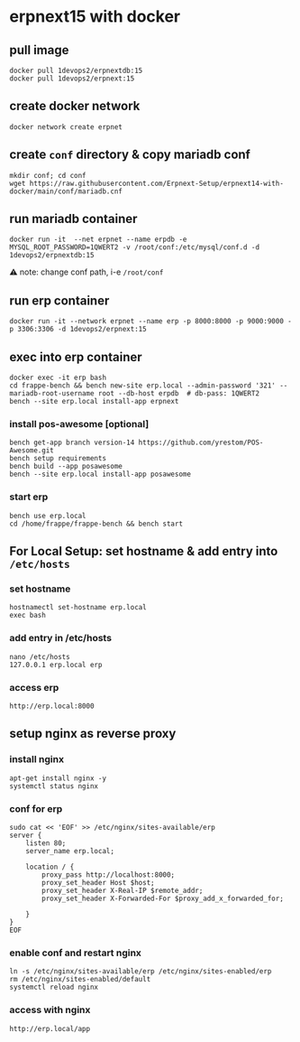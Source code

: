 # erpnext15 with docker

##  pull image
```
docker pull 1devops2/erpnextdb:15 				
docker pull 1devops2/erpnext:15
```

## create docker network
```
docker network create erpnet
```

## create `conf` directory & copy mariadb conf
```
mkdir conf; cd conf
wget https://raw.githubusercontent.com/Erpnext-Setup/erpnext14-with-docker/main/conf/mariadb.cnf
```

## run mariadb container
```
docker run -it  --net erpnet --name erpdb -e MYSQL_ROOT_PASSWORD=1QWERT2 -v /root/conf:/etc/mysql/conf.d -d 1devops2/erpnextdb:15
```
⚠ note: change conf path, i-e `/root/conf`


## run erp container
```
docker run -it --network erpnet --name erp -p 8000:8000 -p 9000:9000 -p 3306:3306 -d 1devops2/erpnext:15
```

## exec into erp container
```
docker exec -it erp bash
cd frappe-bench && bench new-site erp.local --admin-password '321' --mariadb-root-username root --db-host erpdb  # db-pass: 1QWERT2
bench --site erp.local install-app erpnext
```

### install pos-awesome [optional]
```
bench get-app branch version-14 https://github.com/yrestom/POS-Awesome.git
bench setup requirements
bench build --app posawesome
bench --site erp.local install-app posawesome
```

### start erp
```
bench use erp.local 
cd /home/frappe/frappe-bench && bench start
```
## For Local Setup: set hostname & add entry into `/etc/hosts`
### set hostname
```
hostnamectl set-hostname erp.local
exec bash
```
### add entry in /etc/hosts
```
nano /etc/hosts
127.0.0.1 erp.local erp
```

### access erp     
```
http://erp.local:8000
```

## setup nginx as reverse proxy
### install nginx
```
apt-get install nginx -y
systemctl status nginx
```
### conf for erp
```
sudo cat << 'EOF' >> /etc/nginx/sites-available/erp
server {
    listen 80;
    server_name erp.local;

    location / {
        proxy_pass http://localhost:8000;  
        proxy_set_header Host $host;
        proxy_set_header X-Real-IP $remote_addr;
        proxy_set_header X-Forwarded-For $proxy_add_x_forwarded_for;

    }
}
EOF
```
### enable conf and restart nginx
```
ln -s /etc/nginx/sites-available/erp /etc/nginx/sites-enabled/erp
rm /etc/nginx/sites-enabled/default
systemctl reload nginx
```

### access with nginx
```
http://erp.local/app
```
